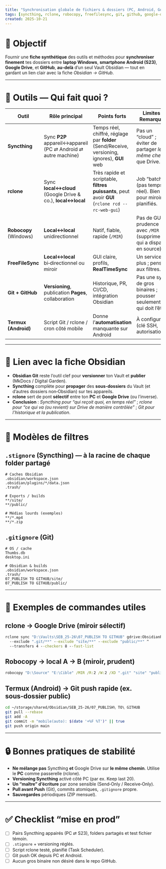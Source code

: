 ```yaml
---
title: "Synchronisation globale de fichiers & dossiers (PC, Android, Google Drive, GitHub)"
tags: [syncthing, rclone, robocopy, freefilesync, git, github, google-drive, android, windows]
created: 2025-10-21
---
```


# 🎯 Objectif
Fournir une **fiche synthétique** des outils et méthodes pour **synchroniser finement** tes dossiers entre **laptop Windows**, **smartphone Android (S23)**, **Google Drive**, et **GitHub**, **au‑delà** d’un seul Vault Obsidian — tout en gardant un lien clair avec la fiche _Obsidian → GitHub_.

---

# 🧰 Outils — Qui fait quoi ?

| Outil | Rôle principal | Points forts | Limites / Remarques |
|---|---|---|---|
| **Syncthing** | Sync **P2P** appareil↔appareil (PC ⇄ Android ⇄ autre machine) | Temps réel, chiffré, réglage par **folder** (Send/Receive, versioning, ignores), **GUI** web | Pas un “cloud” ; éviter de partager *le même chemin* que Drive. |
| **rclone** | Sync **local↔cloud** (Google Drive & co.), **local↔local** | Très rapide et scriptable, **filtres puissants**, peut avoir **GUI** (`rclone rcd --rc-web-gui`) | Job “batch” (pas temps réel). Bien pour miroirs planifiés. |
| **Robocopy** (Windows) | **Local↔local** unidirectionnel | Natif, fiable, rapide (`/MIR`) | Pas de GUI ; prudence avec `/MIR` (supprime ce qui a disparu en source). |
| **FreeFileSync** | **Local↔local** bi‑directionnel ou miroir | GUI claire, profils, **RealTimeSync** | Un service de plus ; penser aux filtres. |
| **Git + GitHub** | **Versioning**, publication **Pages**, collaboration | Historique, PR, CI/CD, intégration Obsidian | Pas une sync de gros binaires ; pousser seulement ce qui doit l’être. |
| **Termux (Android)** | Script Git / rclone / cron côté mobile | Donne l’**automatisation** manquante sur Android | À configurer (clé SSH, autorisations). |

---

# 🔗 Lien avec la fiche Obsidian
- **Obsidian Git** reste l’outil clef pour **versionner** ton Vault et **publier** (MkDocs / Digital Garden).  
- **Syncthing** complète pour **propager** des **sous‑dossiers** du Vault (et d’autres dossiers non‑Obsidian) sur tes appareils.  
- **rclone** sert de pont **sélectif** entre ton **PC** et **Google Drive** (ou l’inverse).  
- **Conclusion** : _Syncthing pour “qui reçoit quoi, en temps réel”_ ; _rclone pour “ce qui va (ou revient) sur Drive de manière contrôlée”_ ; _Git pour l’historique et la publication_.

---

# 🧩 Modèles de filtres

## `.stignore` (Syncthing) — à la racine de chaque folder partagé
```
# Caches Obsidian
.obsidian/workspace.json
.obsidian/plugins/*/data.json
.trash/

# Exports / builds
**/site/
**/public/

# Médias lourds (exemples)
**/*.mp4
**/*.zip
```

## `.gitignore` (Git)
```
# OS / cache
Thumbs.db
desktop.ini

# Obsidian & builds
.obsidian/workspace.json
.trash/
07_PUBLISH TO GITHUB/site/
07_PUBLISH TO GITHUB/public/
```

---

# 🧪 Exemples de commandes utiles

## rclone → Google Drive (miroir sélectif)
```bat
rclone sync "D:\Vaults\SEB_25-26\07_PUBLISH TO GITHUB" gdrive:ObsidianPublic ^
  --exclude ".git/**" --exclude "site/**" --exclude "public/**" ^
  --transfers 4 --checkers 8 --fast-list
```

## Robocopy → local A → B (miroir, prudent)
```bat
robocopy "D:\Source" "E:\Cible" /MIR /R:2 /W:2 /XD ".git" "site" "public"
```

## Termux (Android) → Git push rapide (ex. sous‑dossier public)
```bash
cd ~/storage/shared/Obsidian/SEB_25-26/07_PUBLISH\ TO\ GITHUB
git pull --rebase
git add -A
git commit -m "mobile(auto): $(date '+%F %T')" || true
git push origin main
```

---

# 🔒 Bonnes pratiques de stabilité
- **Ne mélange pas** Syncthing **et** Google Drive sur **le même chemin**. Utilise le **PC** comme passerelle (rclone).  
- **Versioning Syncthing** activé côté PC (par ex. Keep last 20).  
- **Un “maître” d’écriture** par zone sensible (Send‑Only / Receive‑Only).  
- **Pull avant Push** (Git), commits atomiques, `.gitignore` propre.  
- **Sauvegardes** périodiques (ZIP mensuel).

---

# ✅ Checklist “mise en prod”
- [ ] Pairs Syncthing appairés (PC ⇄ S23), folders partagés et test fichier témoin.  
- [ ] `.stignore` + versioning réglés.  
- [ ] Script rclone testé, planifié (Task Scheduler).  
- [ ] Git push OK depuis PC et Android.  
- [ ] Aucun gros binaire non désiré dans le repo GitHub.  
